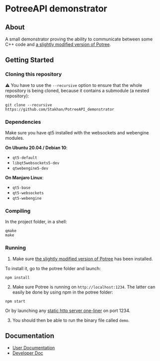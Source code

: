 # PotreeAPI demonstrator

## About
A small demonstrator proving the ability to communicate between some C++ code and [a slightly modified version of Potree](https://github.com/Stakhan/potree).

## Getting Started

### Cloning this repository
:warning: You have to use the `--recursive` option to ensure that the whole repository is being cloned, because it contains a submodule (a nested repository):
```
git clone --recursive https://github.com/Stakhan/PotreeAPI_demonstrator
```

### Dependencies
Make sure you have qt5 installed with the websockets and webengine modules.

__On Ubuntu 20.04 / Debian 10__: 
+ `qt5-default`
+ `libqt5websockets5-dev`
+ `qtwebengine5-dev`

__On Manjaro Linux__: 
+ `qt5-base`
+ `qt5-websockets`
+ `qt5-webengine`

### Compiling
In the project folder, in a shell:
```
qmake
make
```

### Running
1. Make sure [the slightly modified version of Potree](https://github.com/Stakhan/potree) has been installed.

To install it, go to the potree folder and launch:
```
npm install
``` 

2. Make sure Potree is running on `http://localhost:1234`. The latter can easily be done by using npm in the potree folder:
```
npm start 
```
Or by launching any [static http server one-liner](https://gist.github.com/willurd/5720255) on port 1234.

3. You should then be able to run the binary file called `demo`.

## Documentation

+ [User Documentation](docs/user_doc.md)
+ [Developer Doc](docs/dev_docs/md/dev_docs.md)
